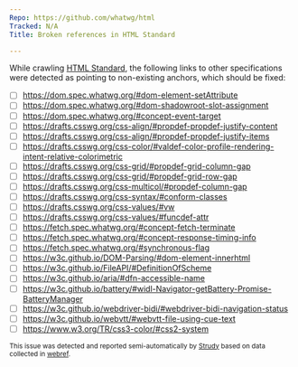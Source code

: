 ```yaml
---
Repo: https://github.com/whatwg/html
Tracked: N/A
Title: Broken references in HTML Standard

---
```


While crawling [HTML Standard](https://html.spec.whatwg.org/multipage/), the following links to other specifications were detected as pointing to non-existing anchors, which should be fixed:
* [ ] https://dom.spec.whatwg.org/#dom-element-setAttribute
* [ ] https://dom.spec.whatwg.org/#dom-shadowroot-slot-assignment
* [ ] https://dom.spec.whatwg.org/#concept-event-target
* [ ] https://drafts.csswg.org/css-align/#propdef-propdef-justify-content
* [ ] https://drafts.csswg.org/css-align/#propdef-propdef-justify-items
* [ ] https://drafts.csswg.org/css-color/#valdef-color-profile-rendering-intent-relative-colorimetric
* [ ] https://drafts.csswg.org/css-grid/#propdef-grid-column-gap
* [ ] https://drafts.csswg.org/css-grid/#propdef-grid-row-gap
* [ ] https://drafts.csswg.org/css-multicol/#propdef-column-gap
* [ ] https://drafts.csswg.org/css-syntax/#conform-classes
* [ ] https://drafts.csswg.org/css-values/#vw
* [ ] https://drafts.csswg.org/css-values/#funcdef-attr
* [ ] https://fetch.spec.whatwg.org/#concept-fetch-terminate
* [ ] https://fetch.spec.whatwg.org/#concept-response-timing-info
* [ ] https://fetch.spec.whatwg.org/#synchronous-flag
* [ ] https://w3c.github.io/DOM-Parsing/#dom-element-innerhtml
* [ ] https://w3c.github.io/FileAPI/#DefinitionOfScheme
* [ ] https://w3c.github.io/aria/#dfn-accessible-name
* [ ] https://w3c.github.io/battery/#widl-Navigator-getBattery-Promise-BatteryManager
* [ ] https://w3c.github.io/webdriver-bidi/#webdriver-bidi-navigation-status
* [ ] https://w3c.github.io/webvtt/#webvtt-file-using-cue-text
* [ ] https://www.w3.org/TR/css3-color/#css2-system

<sub>This issue was detected and reported semi-automatically by [Strudy](https://github.com/w3c/strudy/) based on data collected in [webref](https://github.com/w3c/webref/).</sub>